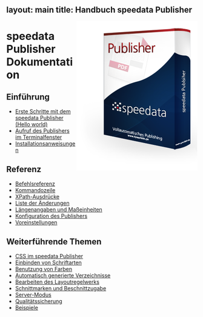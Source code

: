 layout: main
title: Handbuch speedata Publisher
---
<p><img src="assets/images/publisher.png" style="float:right;" alt="speedata Publisher"/></p>

speedata Publisher Dokumentation
================================

Einführung
----------


* [Erste Schritte mit dem speedata Publisher (Hello world)](description-de/firststeps.html)
* [Aufruf des Publishers im Terminalfenster](description-de/publisherusage.html)
* [Installationsanweisungen](description-de/installation.html)


Referenz
--------

 * [Befehlsreferenz](commands-de/layout.html)
 * [Kommandozeile](description-de/commandline.html)
 * [XPath-Ausdrücke](description-de/xpath.html)
 * [Liste der Änderungen](description-de/changelog.html)
 * [Längenangaben und Maßeinheiten](description-de/lengths.html)
 * [Konfiguration des Publishers](description-de/configuration.html)
 * [Voreinstellungen](description-de/defaults.html)

Weiterführende Themen
---------------------

 * [CSS im speedata Publisher](description-de/css.html)
 * [Einbinden von Schriftarten](description-de/fonts.html)
 * [Benutzung von Farben](description-de/colors.html)
 * [Automatisch generierte Verzeichnisse](description-de/directories.html)
 * [Bearbeiten des Layoutregelwerks](description-de/xmlediting.html)
 * [Schnittmarken und Beschnittzugabe](description-de/cutmarks.html)
 * [Server-Modus](description-de/servermode.html)
 * [Qualitätssicherung](description-de/qualityassurance.html)
 * [Beispiele](examples-de/index.html)
